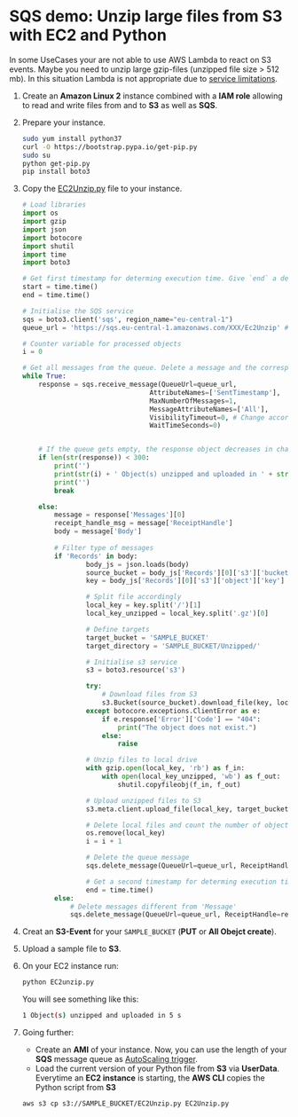 # SQS demo: Unzip large files from S3 with EC2 and Python

In some UseCases your are not able to use AWS Lambda to react on S3 events. Maybe you need to unzip large gzip-files (unzipped file size > 512 mb). In this situation Lambda is not appropriate due to [service limitations](https://docs.aws.amazon.com/lambda/latest/dg/limits.html). 

1. Create an **Amazon Linux 2** instance combined with a **IAM role** allowing to read and write files from and to **S3** as well as **SQS**. 

2. Prepare your instance.
    ```bash
    sudo yum install python37
    curl -O https://bootstrap.pypa.io/get-pip.py
    sudo su
    python get-pip.py
    pip install boto3
    ```

3. Copy the [EC2Unzip.py](AWS/SQS/EC2Unzip.py) file to your instance.

    ```python
    # Load libraries
    import os
    import gzip
    import json
    import botocore
    import shutil
    import time
    import boto3

    # Get first timestamp for determing execution time. Give `end` a default value, if SQS message queue is empty.
    start = time.time()
    end = time.time()

    # Initialise the SQS service
    sqs = boto3.client('sqs', region_name="eu-central-1")
    queue_url = 'https://sqs.eu-central-1.amazonaws.com/XXX/Ec2Unzip' # XXX = Your account-id

    # Counter variable for processed objects
    i = 0

    # Get all messages from the queue. Delete a message and the corresponding files after processing.
    while True:
        response = sqs.receive_message(QueueUrl=queue_url,
                                    AttributeNames=['SentTimestamp'],
                                    MaxNumberOfMessages=1,
                                    MessageAttributeNames=['All'],
                                    VisibilityTimeout=0, # Change accordingly for VisibilityTimeOut and LongPolling features of SQS
                                    WaitTimeSeconds=0)


        # If the queue gets empty, the response object decreases in character size
        if len(str(response)) < 300:
            print('')
            print(str(i) + ' Object(s) unzipped and uploaded in ' + str(round(end-start)) + ' s')
            print('')
            break

        else:
            message = response['Messages'][0]
            receipt_handle_msg = message['ReceiptHandle']
            body = message['Body']
            
            # Filter type of messages
            if 'Records' in body:
                    body_js = json.loads(body)
                    source_bucket = body_js['Records'][0]['s3']['bucket']['name']
                    key = body_js['Records'][0]['s3']['object']['key']

                    # Split file accordingly
                    local_key = key.split('/')[1]
                    local_key_unzipped = local_key.split('.gz')[0]

                    # Define targets
                    target_bucket = 'SAMPLE_BUCKET'
                    target_directory = 'SAMPLE_BUCKET/Unzipped/'

                    # Initialise s3 service
                    s3 = boto3.resource('s3')

                    try:
                        # Download files from S3
                        s3.Bucket(source_bucket).download_file(key, local_key)
                    except botocore.exceptions.ClientError as e:
                        if e.response['Error']['Code'] == "404":
                            print("The object does not exist.")
                        else:
                            raise

                    # Unzip files to local drive
                    with gzip.open(local_key, 'rb') as f_in:
                        with open(local_key_unzipped, 'wb') as f_out:
                            shutil.copyfileobj(f_in, f_out)

                    # Upload unzipped files to S3
                    s3.meta.client.upload_file(local_key, target_bucket, target_directory + local_key_unzipped)

                    # Delete local files and count the number of objects
                    os.remove(local_key)
                    i = i + 1

                    # Delete the queue message
                    sqs.delete_message(QueueUrl=queue_url, ReceiptHandle=receipt_handle_msg)

                    # Get a second timestamp for determing execution time
                    end = time.time()
            else:
                # Delete messages different from 'Message'
                sqs.delete_message(QueueUrl=queue_url, ReceiptHandle=receipt_handle_msg)
    ```

4. Creat an **S3-Event** for your `SAMPLE_BUCKET` (**PUT** or **All Obejct create**).

5. Upload a sample file to **S3**.

6. On your EC2 instance run: 
    ```bash
    python EC2unzip.py
    ``` 

    You will see something like this: 

    ```bash
    1 Object(s) unzipped and uploaded in 5 s
    ```

7. Going further: 
    - Create an **AMI** of your instance. Now, you can use the length of your **SQS** message queue as [AutoScaling trigger](https://docs.aws.amazon.com/autoscaling/ec2/userguide/as-using-sqs-queue.html).
    - Load the current version of your Python file from **S3** via **UserData**. Everytime an **EC2 instance** is starting, the **AWS CLI** copies the Python script from **S3**
    
    ``` bash
    aws s3 cp s3://SAMPLE_BUCKET/EC2Unzip.py EC2Unzip.py
    ```